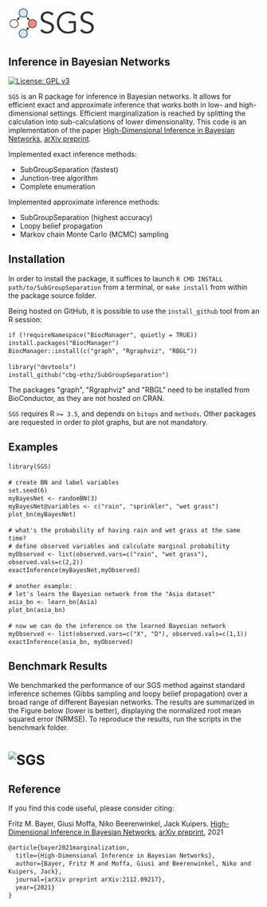 <div > 
  <img src="vignettes/sgs_icon.png" width="35%" height="35%">
</div>

Inference in Bayesian Networks
-----------
[![License: GPL v3](https://img.shields.io/badge/License-GPLv3-blue.svg)](https://www.gnu.org/licenses/gpl-3.0)

`SGS` is an R package for inference in Bayesian networks. It allows for efficient exact and approximate inference that works both in low- and high-dimensional settings. Efficient marginalization is reached by splitting the calculation into sub-calculations of lower dimensionality. 
This code is an implementation of the paper [High-Dimensional Inference in Bayesian Networks](https://arxiv.org/abs/2112.09217), [arXiv preprint](https://arxiv.org/abs/2112.09217).

Implemented exact inference methods:
- SubGroupSeparation (fastest)
- Junction-tree algorithm
- Complete enumeration

Implemented approximate inference methods:
- SubGroupSeparation (highest accuracy)
- Loopy belief propagation
- Markov chain Monte Carlo (MCMC) sampling


Installation
-----------

In order to install the package, it suffices to launch
`R CMD INSTALL path/to/SubGroupSeparation`
from a terminal, or `make install` from within the package source folder.

Being hosted on GitHub, it is possible to use the `install_github`
tool from an R session:

```
if (!requireNamespace("BiocManager", quietly = TRUE)) install.packages("BiocManager")
BiocManager::install(c("graph", "Rgraphviz", "RBGL"))

library("devtools")
install_github("cbg-ethz/SubGroupSeparation")
```

The packages "graph", "Rgraphviz" and "RBGL" need to be installed from BioConductor, as they are not hosted on CRAN.

`SGS` requires R `>= 3.5`, and depends on
`bitops` and
`methods`. Other packages are requested in
order to plot graphs, but are not mandatory.


Examples
-------

```
library(SGS)

# create BN and label variables 
set.seed(6)
myBayesNet <- randomBN(3)
myBayesNet@variables <- c("rain", "sprinkler", "wet grass")
plot_bn(myBayesNet)

# what's the probability of having rain and wet grass at the same time?
# define observed variables and calculate marginal probability
myObserved <- list(observed.vars=c("rain", "wet grass"), observed.vals=c(2,2))
exactInference(myBayesNet,myObserved)

# another example: 
# let's learn the Bayesian network from the "Asia dataset"
asia_bn <- learn_bn(Asia)
plot_bn(asia_bn)

# now we can do the inference on the learned Bayesian network
myObserved <- list(observed.vars=c("X", "D"), observed.vals=c(1,1))
exactInference(asia_bn, myObserved)
```

Benchmark Results 
-------

We benchmarked the performance of our SGS method against standard inference schemes (Gibbs sampling and loopy belief propagation) over a broad range of different Bayesian networks. The results are summarized in the Figure below (lower is better), displaying the normalized root mean squared error (NRMSE). To reproduce the results, run the scripts in the benchmark folder. 

# ![SGS](https://github.com/cbg-ethz/SubGroupSeparation/blob/master/vignettes/benchmark.png)

Reference
---------

If you find this code useful, please consider citing:

Fritz M. Bayer, Giusi Moffa, Niko Beerenwinkel, Jack Kuipers. [High-Dimensional Inference in Bayesian Networks](https://arxiv.org/abs/2112.09217), [arXiv preprint](https://arxiv.org/abs/2112.09217), 2021

```
@article{bayer2021marginalization,
  title={High-Dimensional Inference in Bayesian Networks},
  author={Bayer, Fritz M and Moffa, Giusi and Beerenwinkel, Niko and Kuipers, Jack},
  journal={arXiv preprint arXiv:2112.09217},
  year={2021}
}
```

